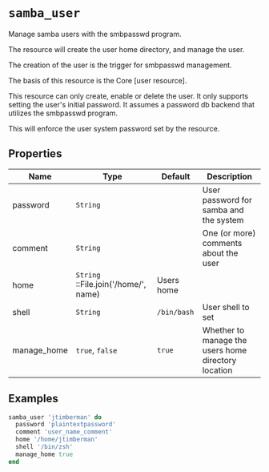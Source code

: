 # `samba_user`

Manage samba users with the smbpasswd program.

The resource will create the user home directory, and manage the user.

The creation of the user is the trigger for smbpasswd management.

The basis of this resource is the Core [user resource].

This resource can only create, enable or delete the user. It only supports setting the user's initial password. It assumes a password db backend that utilizes the smbpasswd program.

This will enforce the user system password set by the resource.

## Properties

| Name        | Type                                 | Default     | Description                                         |
| ----------- | ------------------------------------ | ----------- | --------------------------------------------------- |
| password    | `String`                             |             | User password for samba and the system              |
| comment     | `String`                             |             | One (or more) comments about the user               |
| home        | `String` ::File.join('/home/', name) | Users home  |                                                     |
| shell       | `String`                             | `/bin/bash` | User shell to set                                   |
| manage_home | `true`, `false`                      | `true`      | Whether to manage the users home directory location |

## Examples

```ruby
samba_user 'jtimberman' do
  password 'plaintextpassword'
  comment 'user_name_comment'
  home '/home/jtimberman'
  shell '/bin/zsh'
  manage_home true
end
```
